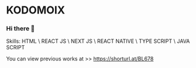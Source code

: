 # KODOMOIX 
### Hi there 👋

Skills: HTML \ REACT JS \ NEXT JS \ REACT NATIVE \ TYPE SCRIPT \ JAVA SCRIPT

You can view previous works at >> https://shorturl.at/BL678

